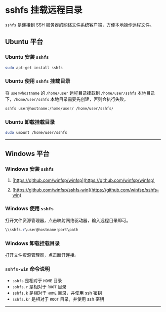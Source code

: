 # sshfs 挂载远程目录


`sshfs` 是连接到 SSH 服务器的网络文件系统客户端，方便本地操作远程文件。

<!--more-->

## Ubuntu 平台

### Ubuntu 安装 `sshfs`

```bash
sudo apt-get install sshfs
```

### Ubuntu 使用 `sshfs` 挂载目录

将 `user@hostname` 的 `/home/user` 远程目录挂载到 `/home/user/sshfs` 本地目录下，`/home/user/sshfs` 本地目录需要先创建，否则会执行失败。

```bash
sshfs user@hostname:/home/user/ /home/user/sshfs/
```

### Ubuntu 卸载挂载目录

```bash
sudo umount /home/user/sshfs
```

----

## Windows 平台

### Windows 安装 `sshfs`

1. [https://github.com/winfsp/winfsp](https://github.com/winfsp/winfsp)

2. [https://github.com/winfsp/sshfs-win](https://github.com/winfsp/sshfs-win)

### Windows 使用 `sshfs`

打开文件资源管理器，点击映射网络驱动器，输入远程目录即可。

```powershell
\\sshfs.r\user@hostname!port\path
```

### Windows 卸载挂载目录

打开文件资源管理器，点击断开连接。

### `sshfs-win` 命令说明

- `sshfs` 是相对于 `HOME` 目录
- `sshfs.r` 是相对于 `ROOT` 目录
- `sshfs.k` 是相对于 `HOME` 目录，并使用 ssh 密钥
- `sshfs.kr` 是相对于 `ROOT` 目录，并使用 ssh 密钥

----


